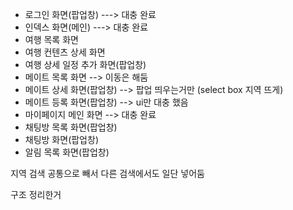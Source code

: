 - 로그인 화면(팝업창) ---> 대충 완료
- 인덱스 화면(메인) ---> 대충 완료
- 여행 목록 화면
- 여행 컨텐츠 상세 화면
- 여행 상세 일정 추가 화면(팝업창)
- 메이트 목록 화면 --> 이동은 해둠
- 메이트 상세 화면(팝업창) --> 팝업 띄우는거만 (select box 지역 뜨게)
- 메이트 등록 화면(팝업창) --> ui만 대충 했음
- 마이페이지 메인 화면 --> 대충 완료
- 채팅방 목록 화면(팝업창)
- 채팅방 화면(팝업창)
- 알림 목록 화면(팝업창)

지역 검색 공통으로 빼서 다른 검색에서도 일단 넣어둠

구조 정리한거

